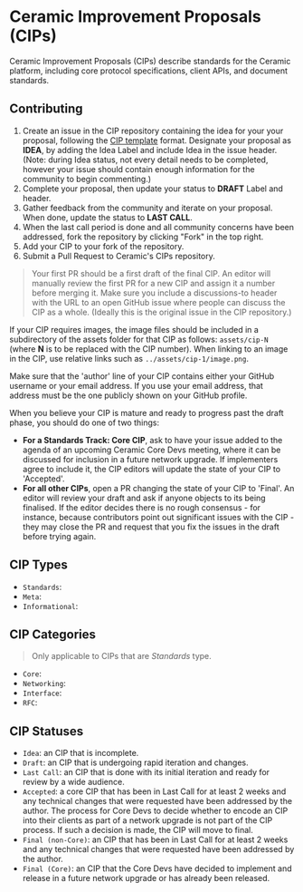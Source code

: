 # Ceramic Improvement Proposals (CIPs)

Ceramic Improvement Proposals (CIPs) describe standards for the Ceramic platform, including core protocol specifications, client APIs, and document standards.

## Contributing

1. Create an issue in the CIP repository containing the idea for your your proposal, following the [CIP template](https://github.com/ceramicnetwork/CIP/blob/master/.github/ISSUE_TEMPLATE/cip-template.md) format. Designate your proposal as **IDEA**, by adding the Idea Label and include Idea in the issue header. (Note: during Idea status, not every detail needs to be completed, however your issue should contain enough information for the community to begin commenting.)
2. Complete your proposal, then update your status to **DRAFT** Label and header.
3. Gather feedback from the community and iterate on your proposal. When done, update the status to **LAST CALL**.
4. When the last call period is done and all community concerns have been addressed, fork the repository by clicking "Fork" in the top right.
5. Add your CIP to your fork of the repository.
6. Submit a Pull Request to Ceramic's CIPs repository.

> Your first PR should be a first draft of the final CIP. An editor will manually review the first PR for a new CIP and assign it a number before merging it. Make sure you include a discussions-to header with the URL to an open GitHub issue where people can discuss the CIP as a whole. (Ideally this is the original issue in the CIP repository.)

If your CIP requires images, the image files should be included in a subdirectory of the assets folder for that CIP as follows: `assets/cip-N` (where **N** is to be replaced with the CIP number). When linking to an image in the CIP, use relative links such as `../assets/cip-1/image.png`.

Make sure that the 'author' line of your CIP contains either your GitHub username or your email address. If you use your email address, that address must be the one publicly shown on your GitHub profile.

When you believe your CIP is mature and ready to progress past the draft phase, you should do one of two things:

- **For a Standards Track: Core CIP**, ask to have your issue added to the agenda of an upcoming Ceramic Core Devs meeting, where it can be discussed for inclusion in a future network upgrade. If implementers agree to include it, the CIP editors will update the state of your CIP to 'Accepted'.
- **For all other CIPs**, open a PR changing the state of your CIP to 'Final'. An editor will review your draft and ask if anyone objects to its being finalised. If the editor decides there is no rough consensus - for instance, because contributors point out significant issues with the CIP - they may close the PR and request that you fix the issues in the draft before trying again.

## CIP Types

- `Standards`:
- `Meta`:
- `Informational`:

## CIP Categories
> Only applicable to CIPs that are *Standards* type.

- `Core`:
- `Networking`:
- `Interface`:
- `RFC`:

## CIP Statuses

- `Idea`: an CIP that is incomplete.
- `Draft`: an CIP that is undergoing rapid iteration and changes.
- `Last Call`: an CIP that is done with its initial iteration and ready for review by a wide audience.
- `Accepted`: a core CIP that has been in Last Call for at least 2 weeks and any technical changes that were requested have been addressed by the author. The process for Core Devs to decide whether to encode an CIP into their clients as part of a network upgrade is not part of the CIP process. If such a decision is made, the CIP will move to final.
- `Final (non-Core)`: an CIP that has been in Last Call for at least 2 weeks and any technical changes that were requested have been addressed by the author.
- `Final (Core)`: an CIP that the Core Devs have decided to implement and release in a future network upgrade or has already been released.
